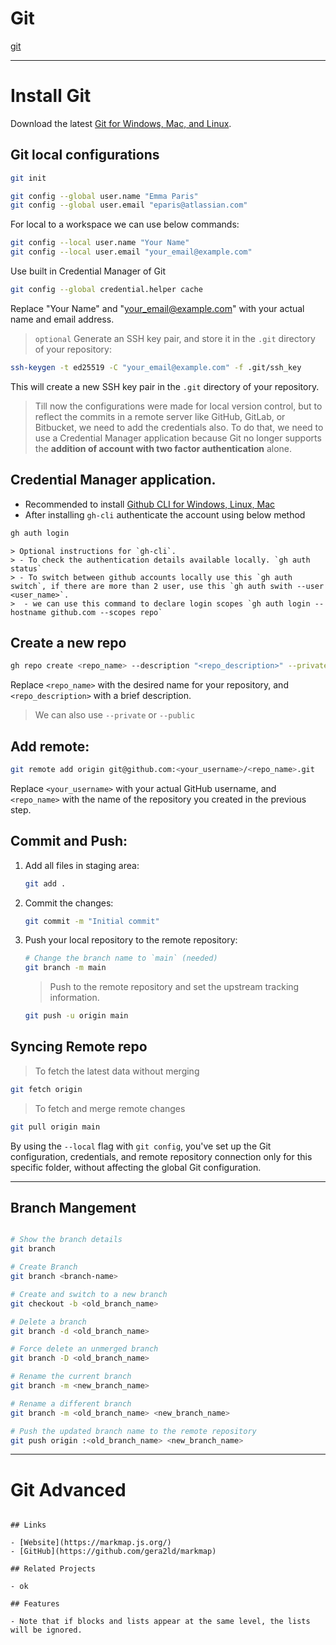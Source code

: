 # Git

[git](./assets/markdown/git.md ':include')

---

# Install Git 

Download the latest [Git for Windows, Mac, and Linux](https://git-scm.com/downloads).

## Git local configurations
```bash
git init
``` 
```bash
git config --global user.name "Emma Paris"
git config --global user.email "eparis@atlassian.com"
```
For local to a workspace we can use below commands:

```bash
git config --local user.name "Your Name"
git config --local user.email "your_email@example.com"
```

Use built in Credential Manager of Git
```bash
git config --global credential.helper cache
```
Replace "Your Name" and "your_email@example.com" with your actual name and email address.

> `optional` Generate an SSH key pair, and store it in the `.git` directory of your repository:
```bash
ssh-keygen -t ed25519 -C "your_email@example.com" -f .git/ssh_key
```
This will create a new SSH key pair in the `.git` directory of your repository.

> Till now the configurations were made for local version control, but to reflect the commits in a remote server like GitHub, GitLab, or Bitbucket, we need to add the credentials also. To do that, we need to use a Credential Manager application because Git no longer supports the **addition of account with two factor authentication** alone.

## Credential Manager application.
- Recommended to install [Github CLI for Windows, Linux, Mac](https://cli.github.com/)
- After installing `gh-cli` authenticate the account using below method
```bash
gh auth login
```

    > Optional instructions for `gh-cli`.
    > - To check the authentication details available locally. `gh auth status`
    > - To switch between github accounts locally use this `gh auth switch`, if there are more than 2 user, use this `gh auth swith --user <user_name>`.
    >  - we can use this command to declare login scopes `gh auth login --hostname github.com --scopes repo` 
    
## Create a new repo

```bash
gh repo create <repo_name> --description "<repo_description>" --private
```
Replace `<repo_name>` with the desired name for your repository, and `<repo_description>` with a brief description.
>We can also use `--private` or `--public`

## Add remote:
```bash
git remote add origin git@github.com:<your_username>/<repo_name>.git
```
Replace `<your_username>` with your actual GitHub username, and `<repo_name>` with the name of the repository you created in the previous step.

## Commit and Push:
1. Add all files in staging area:
    ```bash
    git add .
    ```
1. Commit the changes:
    ```bash
    git commit -m "Initial commit"
    ```
1. Push your local repository to the remote repository:
    ```bash
    # Change the branch name to `main` (needed)
    git branch -m main
    ```
    > Push to the remote repository and set the upstream tracking information.
    ```bash
    git push -u origin main
    ```

## Syncing Remote repo

> To fetch the latest data without merging
```bash
git fetch origin
```
> To fetch and merge remote changes
```bash
git pull origin main
```

By using the `--local` flag with `git config`, you've set up the Git configuration, credentials, and remote repository connection only for this specific folder, without affecting the global Git configuration.

---

## Branch Mangement
```bash

# Show the branch details
git branch

# Create Branch 
git branch <branch-name>

# Create and switch to a new branch
git checkout -b <old_branch_name>

# Delete a branch
git branch -d <old_branch_name>

# Force delete an unmerged branch
git branch -D <old_branch_name>

# Rename the current branch
git branch -m <new_branch_name>

# Rename a different branch
git branch -m <old_branch_name> <new_branch_name>

# Push the updated branch name to the remote repository
git push origin :<old_branch_name> <new_branch_name>
```
---

# Git Advanced

<div class="markmap-container">

<!-- space after div tag is needed else error -->
```markmap

## Links

- [Website](https://markmap.js.org/)
- [GitHub](https://github.com/gera2ld/markmap)

## Related Projects

- ok 

## Features

- Note that if blocks and lists appear at the same level, the lists will be ignored.

```
</div>
